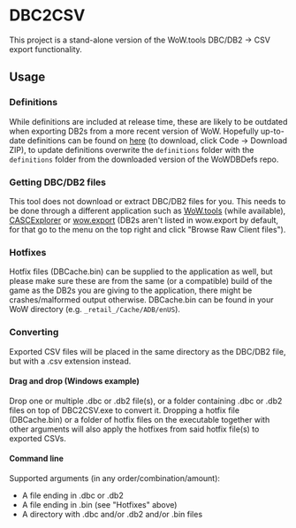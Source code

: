# DBC2CSV
This project is a stand-alone version of the WoW.tools DBC/DB2 -> CSV export functionality.

## Usage
### Definitions
While definitions are included at release time, these are likely to be outdated when exporting DB2s from a more recent version of WoW. Hopefully up-to-date definitions can be found on [here](https://github.com/wowdev/WoWDBDefs) (to download, click Code -> Download ZIP), to update definitions overwrite the `definitions` folder with the `definitions` folder from the downloaded version of the WoWDBDefs repo.

### Getting DBC/DB2 files
This tool does not download or extract DBC/DB2 files for you. This needs to be done through a different application such as [WoW.tools](https://wow.tools/files) (while available), [CASCExplorer](https://github.com/WoW-Tools/CASCExplorer/releases) or [wow.export](https://www.kruithne.net/wow.export/) (DB2s aren't listed in wow.export by default, for that go to the menu on the top right and click "Browse Raw Client files").

### Hotfixes
Hotfix files (DBCache.bin) can be supplied to the application as well, but please make sure these are from the same (or a compatible) build of the game as the DB2s you are giving to the application, there might be crashes/malformed output otherwise. DBCache.bin can be found in your WoW directory (e.g. `_retail_/Cache/ADB/enUS`).

### Converting 
Exported CSV files will be placed in the same directory as the DBC/DB2 file, but with a .csv extension instead.

#### Drag and drop (Windows example)  
Drop one or multiple .dbc or .db2 file(s), or a folder containing .dbc or .db2 files on top of DBC2CSV.exe to convert it. Dropping a hotfix file (DBCache.bin) or a folder of hotfix files on the executable together with other arguments will also apply the hotfixes from said hotfix file(s) to exported CSVs. 

#### Command line  
Supported arguments (in any order/combination/amount):
- A file ending in .dbc or .db2
- A file ending in .bin (see "Hotfixes" above)
- A directory with .dbc and/or .db2 and/or .bin files 
